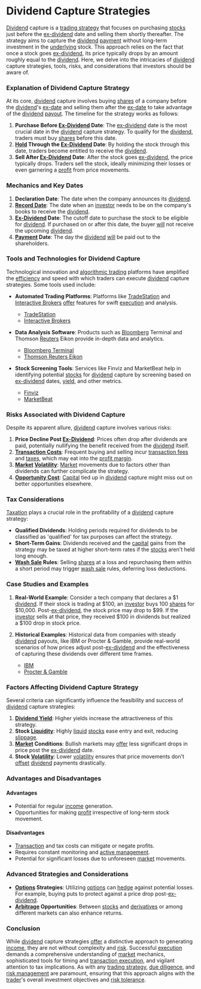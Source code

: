 # Dividend Capture Strategies

[Dividend](../d/dividend.md) capture is a [trading strategy](../t/trading_strategy.md) that focuses on purchasing [stocks](../s/stock.md) just before the [ex-dividend](../e/ex-dividend.md) date and selling them shortly thereafter. The strategy aims to capture the [dividend](../d/dividend.md) [payment](../p/payment.md) without long-term investment in the [underlying](../u/underlying.md) stock. This approach relies on the fact that once a stock goes [ex-dividend](../e/ex-dividend.md), its price typically drops by an amount roughly equal to the [dividend](../d/dividend.md). Here, we delve into the intricacies of [dividend](../d/dividend.md) capture strategies, tools, risks, and considerations that investors should be aware of.

### Explanation of Dividend Capture Strategy

At its core, [dividend](../d/dividend.md) capture involves buying [shares](../s/shares.md) of a company before the [dividend](../d/dividend.md)'s [ex-date](../e/ex-date.md) and selling them after the [ex-date](../e/ex-date.md) to take advantage of the [dividend](../d/dividend.md) [payout](../p/payout.md). The timeline for the strategy works as follows:

1. **Purchase Before [Ex-Dividend](../e/ex-dividend.md) Date**: The [ex-dividend](../e/ex-dividend.md) date is the most crucial date in the [dividend](../d/dividend.md) capture strategy. To qualify for the [dividend](../d/dividend.md), traders must buy [shares](../s/shares.md) before this date.
2. **[Hold](../h/hold.md) Through the [Ex-Dividend](../e/ex-dividend.md) Date**: By holding the stock through this date, traders become entitled to receive the [dividend](../d/dividend.md).
3. **Sell After [Ex-Dividend](../e/ex-dividend.md) Date**: After the stock goes [ex-dividend](../e/ex-dividend.md), the price typically drops. Traders sell the stock, ideally minimizing their losses or even garnering a [profit](../p/profit.md) from price movements.

### Mechanics and Key Dates

1. **Declaration Date**: The date when the company announces its [dividend](../d/dividend.md).
2. **[Record Date](../r/record_date.md)**: The date when an [investor](../i/investor.md) needs to be on the company's books to receive the [dividend](../d/dividend.md).
3. **[Ex-Dividend](../e/ex-dividend.md) Date**: The cutoff date to purchase the stock to be eligible for [dividend](../d/dividend.md). If purchased on or after this date, the buyer [will](../w/will.md) not receive the upcoming [dividend](../d/dividend.md).
4. **[Payment](../p/payment.md) Date**: The day the [dividend](../d/dividend.md) [will](../w/will.md) be paid out to the shareholders. 

### Tools and Technologies for Dividend Capture

Technological innovation and [algorithmic trading](../a/algorithmic_trading.md) platforms have amplified the [efficiency](../e/efficiency.md) and speed with which traders can execute [dividend](../d/dividend.md) capture strategies. Some tools used include:

- **Automated Trading Platforms**: Platforms like [TradeStation](../t/tradestation.md) and [Interactive Brokers](../i/interactive_brokers.md) [offer](../o/offer.md) features for swift [execution](../e/execution.md) and analysis. 
  - [TradeStation](https://www.tradestation.com/)
  - [Interactive Brokers](https://www.interactivebrokers.com/)

- **Data Analysis Software**: Products such as [Bloomberg](../b/bloomberg.md) Terminal and Thomson [Reuters](../r/reuters.md) Eikon provide in-depth data and analytics.
  - [Bloomberg Terminal](https://www.bloomberg.com/professional/solution/bloomberg-terminal/)
  - [Thomson Reuters Eikon](https://www.refinitiv.com/en/products/eikon-trading-software)

- **Stock Screening Tools**: Services like Finviz and MarketBeat help in identifying potential [stocks](../s/stock.md) for [dividend](../d/dividend.md) capture by screening based on [ex-dividend](../e/ex-dividend.md) dates, [yield](../y/yield.md), and other metrics.
  - [Finviz](https://finviz.com/)
  - [MarketBeat](https://www.marketbeat.com/)

### Risks Associated with Dividend Capture

Despite its apparent allure, [dividend](../d/dividend.md) capture involves various risks:

1. **Price Decline Post [Ex-Dividend](../e/ex-dividend.md)**: Prices often drop after dividends are paid, potentially nullifying the benefit received from the [dividend](../d/dividend.md) itself.
2. **[Transaction Costs](../t/transaction_costs.md)**: Frequent buying and selling incur [transaction fees](../t/transaction_fees.md) and [taxes](../t/taxes.md), which may eat into the [profit margin](../p/profit_margin.md).
3. **[Market](../m/market.md) [Volatility](../v/volatility.md)**: [Market](../m/market.md) movements due to factors other than dividends can further complicate the strategy.
4. **[Opportunity Cost](../o/opportunity_cost.md)**: [Capital](../c/capital.md) tied up in [dividend](../d/dividend.md) capture might miss out on better opportunities elsewhere.

### Tax Considerations

[Taxation](../t/taxation.md) plays a crucial role in the profitability of a [dividend](../d/dividend.md) capture strategy:

- **Qualified Dividends**: Holding periods required for dividends to be classified as 'qualified' for tax purposes can affect the strategy.
- **Short-Term Gains**: Dividends received and the [capital](../c/capital.md) gains from the strategy may be taxed at higher short-term rates if the [stocks](../s/stock.md) aren't held long enough.
- **[Wash Sale](../w/wash_sale.md) Rules**: Selling [shares](../s/shares.md) at a loss and repurchasing them within a short period may trigger [wash sale](../w/wash_sale.md) rules, deferring loss deductions.

### Case Studies and Examples

1. **Real-World Example**: Consider a tech company that declares a $1 [dividend](../d/dividend.md). If their stock is trading at $100, an [investor](../i/investor.md) buys 100 [shares](../s/shares.md) for $10,000. Post-[ex-dividend](../e/ex-dividend.md), the stock price may drop to $99. If the [investor](../i/investor.md) sells at that price, they received $100 in dividends but realized a $100 drop in stock price.

2. **Historical Examples**: Historical data from companies with steady [dividend](../d/dividend.md) payouts, like IBM or Procter & Gamble, provide real-world scenarios of how prices adjust post-[ex-dividend](../e/ex-dividend.md) and the effectiveness of capturing these dividends over different time frames.
   - [IBM](https://www.ibm.com/)
   - [Procter & Gamble](https://us.pg.com/)

### Factors Affecting Dividend Capture Strategy

Several criteria can significantly influence the feasibility and success of [dividend](../d/dividend.md) capture strategies:

1. **[Dividend Yield](../d/dividend_yield.md)**: Higher yields increase the attractiveness of this strategy.
2. **Stock [Liquidity](../l/liquidity.md)**: Highly [liquid](../l/liquid.md) [stocks](../s/stock.md) ease entry and exit, reducing [slippage](../s/slippage.md).
3. **[Market](../m/market.md) Conditions**: Bullish markets may [offer](../o/offer.md) less significant drops in price post the [ex-dividend](../e/ex-dividend.md) date.
4. **Stock [Volatility](../v/volatility.md)**: Lower [volatility](../v/volatility.md) ensures that price movements don't [offset](../o/offset.md) [dividend](../d/dividend.md) payments drastically.

### Advantages and Disadvantages

#### Advantages
- Potential for regular [income](../i/income.md) generation.
- Opportunities for making [profit](../p/profit.md) irrespective of long-term stock movement.

#### Disadvantages
- [Transaction](../t/transaction.md) and tax costs can mitigate or negate profits.
- Requires constant monitoring and [active management](../a/active_management.md).
- Potential for significant losses due to unforeseen [market](../m/market.md) movements.

### Advanced Strategies and Considerations

- **[Options](../o/options.md) Strategies**: Utilizing [options](../o/options.md) can [hedge](../h/hedge.md) against potential losses. For example, buying puts to protect against a price drop post-[ex-dividend](../e/ex-dividend.md).
- **[Arbitrage](../a/arbitrage.md) Opportunities**: Between [stocks](../s/stock.md) and [derivatives](../d/derivatives.md) or among different markets can also enhance returns.
  
### Conclusion

While [dividend](../d/dividend.md) capture strategies [offer](../o/offer.md) a distinctive approach to generating [income](../i/income.md), they are not without complexity and [risk](../r/risk.md). Successful [execution](../e/execution.md) demands a comprehensive understanding of [market](../m/market.md) mechanics, sophisticated tools for timing and [transaction execution](../t/transaction_execution.md), and vigilant attention to tax implications. As with any [trading strategy](../t/trading_strategy.md), [due diligence](../d/due_diligence.md), and [risk management](../r/risk_management.md) are paramount, ensuring that this approach aligns with the [trader](../t/trader.md)'s overall investment objectives and [risk tolerance](../r/risk_tolerance.md).